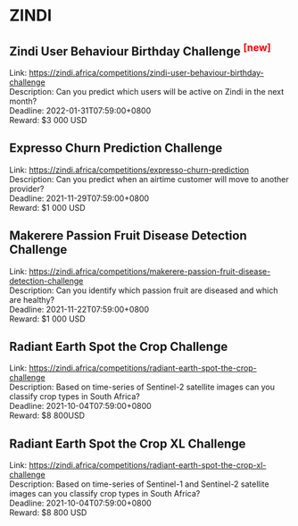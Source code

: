 # ZINDI



## Zindi User Behaviour Birthday Challenge <sup style="color:red">[new]<sup>  

Link: https://zindi.africa/competitions/zindi-user-behaviour-birthday-challenge  
Description: Can you predict which users will be active on Zindi in the next month?  
Deadline: 2022-01-31T07:59:00+0800  
Reward: $3 000 USD  


## Expresso Churn Prediction Challenge

Link: https://zindi.africa/competitions/expresso-churn-prediction  
Description: Can you predict when an airtime customer will move to another provider?  
Deadline: 2021-11-29T07:59:00+0800  
Reward: $1 000 USD  


## Makerere Passion Fruit Disease Detection Challenge

Link: https://zindi.africa/competitions/makerere-passion-fruit-disease-detection-challenge  
Description: Can you identify which passion fruit are diseased and which are healthy?  
Deadline: 2021-11-22T07:59:00+0800  
Reward: $1 000 USD  


## Radiant Earth Spot the Crop Challenge

Link: https://zindi.africa/competitions/radiant-earth-spot-the-crop-challenge  
Description: Based on time-series of Sentinel-2 satellite images can you classify crop types in South Africa?  
Deadline: 2021-10-04T07:59:00+0800  
Reward: $8 800USD  


## Radiant Earth Spot the Crop XL Challenge

Link: https://zindi.africa/competitions/radiant-earth-spot-the-crop-xl-challenge  
Description: Based on time-series of Sentinel-1 and Sentinel-2 satellite images can you classify crop types in South Africa?  
Deadline: 2021-10-04T07:59:00+0800  
Reward: $8 800 USD  

